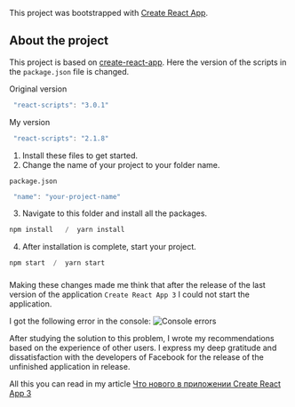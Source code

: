 This project was bootstrapped with [Create React App](https://github.com/facebook/create-react-app).

## About the project ##
This project is based on [create-react-app](https://github.com/facebook/create-react-app "create-react-app"). Here the version of the scripts in the `package.json` file is changed.

Original version
```javascript
 "react-scripts": "3.0.1"
```
My version
```javascript
 "react-scripts": "2.1.8"
```

1. Install these files to get started.
2. Сhange the name of your project to your folder name.

`package.json`
```javascript
 "name": "your-project-name"
```
3. Navigate to this folder and install all the packages.
```javascript
npm install   /  yarn install
```
4. After installation is complete, start your project.
```javascript
npm start  /  yarn start
```
### ###
Making these changes made me think that after the release of the last version of the application `Create React App 3` I could not start the application.

I got the following error in the console:
![Console errors](https://scontent-arn2-1.xx.fbcdn.net/v/t1.0-9/59850255_1601679769969756_8402260648766996480_n.png?_nc_cat=105&_nc_ht=scontent-arn2-1.xx&oh=8cefe071db087d3f23fabb1f88c6a846&oe=5D74B8AB "errors in the console when the application starts" )

After studying the solution to this problem, I wrote my recommendations based on the experience of other users. I express my deep gratitude and dissatisfaction with the developers of Facebook for the release of the unfinished application in release.

All this you can read in my article
[Что нового в приложении Create React App 3](https://github.com/YaroslavW/react-short-notes/blob/master/texts/news_in_create_react_app3/Create-react-app-news.md#%D0%BF%D0%BE%D1%81%D0%BB%D0%B5-%D0%BF%D0%BE%D1%81%D0%BB%D0%B5%D0%B4%D0%B8%D0%BD%D1%85-%D0%BE%D0%B1%D0%BD%D0%BE%D0%B2%D0%BB%D0%B5%D0%BD%D0%B8%D0%B9-creat-react-app-%D0%BD%D0%B5-%D0%B7%D0%B0%D0%BF%D1%83%D1%81%D0%BA%D0%B0%D0%B5%D1%82%D1%81%D1%8F "Что нового в приложении Create React App 3")